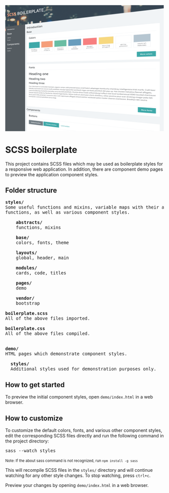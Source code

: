 <img src="images/screenshots/scss-boilerplate-1200.png" alt="" style="margin: 0 auto; max-width: 100%;" />


# SCSS boilerplate

This project contains SCSS files which may be used as boilerplate styles
for a responsive web application. In addition, there are component demo
pages to preview the application component styles.


## Folder structure

<pre>
<strong>styles/</strong>
Some useful functions and mixins, variable maps with their accessor
functions, as well as various component styles.

    <strong>abstracts/</strong>
    functions, mixins

    <strong>base/</strong>
    colors, fonts, theme

    <strong>layouts/</strong>
    global, header, main

    <strong>modules/</strong>
    cards, code, titles

    <strong>pages/</strong>
    demo

    <strong>vendor/</strong>
    bootstrap
    
<strong>boilerplate.scss</strong>
All of the above files imported.

<strong>boilerplate.css</strong>
All of the above files compiled.


<strong>demo/</strong>
HTML pages which demonstrate component styles.

  <strong>styles/</strong>
  Additional styles used for demonstration purposes only.
</pre>


## How to get started

To preview the initial component styles, open
<code>demo/index.html</code> in a web browser.


## How to customize

To customize the default colors, fonts, and various other component
styles, edit the corresponding SCSS files directly and run the following
command in the project directory:

<pre>
sass --watch styles
</pre>

<small>Note: If the about sass command is not recognized, run
<code>npm install -g sass</code></small>

This will recompile SCSS files in the <code>styles/</code> directory and
will continue watching for any other style changes. To stop watching,
press <code>ctrl+c</code>.

Preview your changes by opening <code>demo/index.html</code> in a web
browser.
